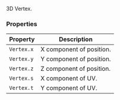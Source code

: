 3D Vertex.

### Properties
|Property|Description|
---|---
`Vertex.x` | X component of position.
`Vertex.y` | Y component of position.
`Vertex.z` | Z component of position.
`Vertex.s` | X component of UV.
`Vertex.t` | Y component of UV.